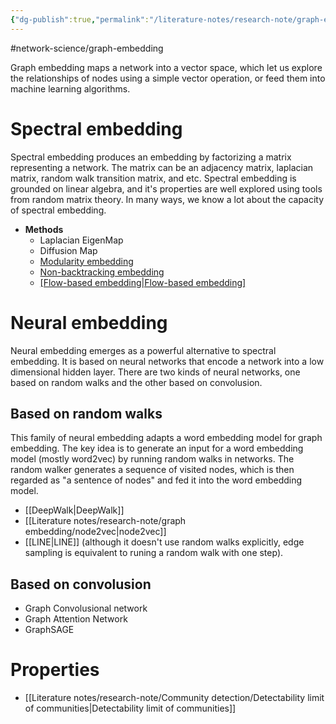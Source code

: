 ```yaml
---
{"dg-publish":true,"permalink":"/literature-notes/research-note/graph-embedding/graph-embedding/"}
---
```


#network-science/graph-embedding 

Graph embedding maps a network into a vector space, which let us explore the relationships of nodes using a simple vector operation, or feed them into machine learning algorithms. 


# Spectral embedding 
Spectral embedding produces an embedding by factorizing a matrix representing a network. The matrix can be an adjacency matrix, laplacian matrix, random walk transition matrix, and etc. Spectral embedding is grounded on linear algebra, and it's properties are well explored using tools from random matrix theory. In many ways, we know a lot about the capacity of spectral embedding. 

- **Methods**
	- Laplacian EigenMap
	- Diffusion Map
	- [Modularity embedding](https://journals.aps.org/prl/abstract/10.1103/PhysRevLett.108.188701)
	- [Non-backtracking embedding](https://www.pnas.org/doi/10.1073/pnas.1312486110)
	- [[Flow-based embedding\|Flow-based embedding]](https://arxiv.org/abs/1308.6494)


# Neural embedding 
Neural embedding emerges as a powerful alternative to spectral embedding. It is based on neural networks that encode a network into a low dimensional hidden layer. There are two kinds of neural networks, one based on random walks and the other based on convolusion. 

## Based on random walks 
This family of neural embedding adapts a word embedding model for graph embedding. The key idea is to generate an input for a word embedding model (mostly word2vec) by running random walks in networks. The random walker generates a sequence of visited nodes, which is then regarded as "a sentence of nodes" and fed it into the word embedding model. 

- [[DeepWalk\|DeepWalk]] 
- [[Literature notes/research-note/graph embedding/node2vec\|node2vec]]
- [[LINE\|LINE]] (although it doesn't use random walks explicitly, edge sampling is equivalent to runing a random walk with one step).


## Based on convolusion
- Graph Convolusional network 
- Graph Attention Network 
- GraphSAGE

# Properties 
- [[Literature notes/research-note/Community detection/Detectability limit of communities\|Detectability limit of communities]]
